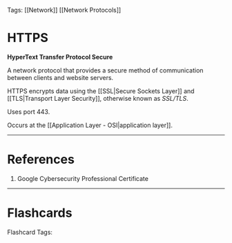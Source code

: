 Tags: [[Network]] [[Network Protocols]]
# HTTPS

**HyperText Transfer Protocol Secure**

A network protocol that provides a secure method of communication between clients and website servers.

HTTPS encrypts data using the [[SSL|Secure Sockets Layer]] and [[TLS|Transport Layer Security]], otherwise known as *SSL/TLS*.

Uses port 443.

Occurs at the [[Application Layer - OSI|application layer]].

---
# References

1. Google Cybersecurity Professional Certificate

---
# Flashcards

Flashcard Tags: 